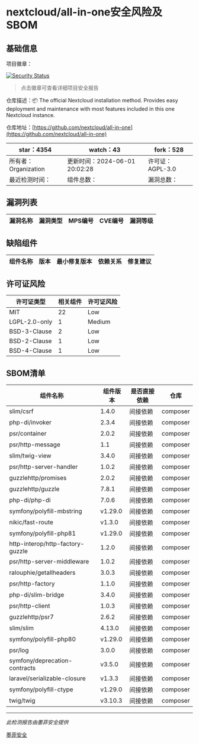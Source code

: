 # nextcloud/all-in-one安全风险及SBOM

## 基础信息

项目徽章：

[![Security Status](https://www.murphysec.com/platform3/v31/badge/1797339687740186624.svg)](https://www.murphysec.com/console/report/1691515638463221760/1797339687740186624)

> 点击徽章可查看详细项目安全报告

仓库描述：📦 The official Nextcloud installation method. Provides easy deployment and maintenance with most features included in this one Nextcloud instance.

仓库地址：[https://github.com/nextcloud/all-in-one](https://github.com/nextcloud/all-in-one)

| star：4354 | watch：43 | fork：528 |
| ----------- | -------------- | ------------ |
| 所有者：Organization | 更新时间：2024-06-01 20:02:28 | 许可证：AGPL-3.0 |
| 最近检测时间： | 组件总数： | 漏洞总数： |




## 漏洞列表

| 漏洞名称 | 漏洞类型 | MPS编号 | CVE编号 | 漏洞等级 |
| ------- | ------ | ------- | ------ | ----- |





## 缺陷组件

| 组件名称 | 版本 | 最小修复版本 | 依赖关系 | 修复建议 |
| -------- | ---- | ------------ | -------- | -------- |





## 许可证风险

| 许可证类型 | 相关组件 | 许可证风险 |
| ---------- | -------- | ---------- |
|MIT|22|Low|
|LGPL-2.0-only|1|Medium|
|BSD-3-Clause|2|Low|
|BSD-2-Clause|1|Low|
|BSD-4-Clause|1|Low|




## SBOM清单

| 组件名称 | 组件版本 | 是否直接依赖 | 仓库 |
| -------- | -------- | ------------ | ---- |
|slim/csrf|1.4.0|间接依赖|composer|
|php-di/invoker|2.3.4|间接依赖|composer|
|psr/container|2.0.2|间接依赖|composer|
|psr/http-message|1.1|间接依赖|composer|
|slim/twig-view|3.4.0|间接依赖|composer|
|psr/http-server-handler|1.0.2|间接依赖|composer|
|guzzlehttp/promises|2.0.2|间接依赖|composer|
|guzzlehttp/guzzle|7.8.1|间接依赖|composer|
|php-di/php-di|7.0.6|间接依赖|composer|
|symfony/polyfill-mbstring|v1.29.0|间接依赖|composer|
|nikic/fast-route|v1.3.0|间接依赖|composer|
|symfony/polyfill-php81|v1.29.0|间接依赖|composer|
|http-interop/http-factory-guzzle|1.2.0|间接依赖|composer|
|psr/http-server-middleware|1.0.2|间接依赖|composer|
|ralouphie/getallheaders|3.0.3|间接依赖|composer|
|psr/http-factory|1.1.0|间接依赖|composer|
|php-di/slim-bridge|3.4.0|间接依赖|composer|
|psr/http-client|1.0.3|间接依赖|composer|
|guzzlehttp/psr7|2.6.2|间接依赖|composer|
|slim/slim|4.13.0|间接依赖|composer|
|symfony/polyfill-php80|v1.29.0|间接依赖|composer|
|psr/log|3.0.0|间接依赖|composer|
|symfony/deprecation-contracts|v3.5.0|间接依赖|composer|
|laravel/serializable-closure|v1.3.3|间接依赖|composer|
|symfony/polyfill-ctype|v1.29.0|间接依赖|composer|
|twig/twig|v3.10.3|间接依赖|composer|


------

*此检测报告由墨菲安全提供*

[墨菲安全](www.murphysec.com)